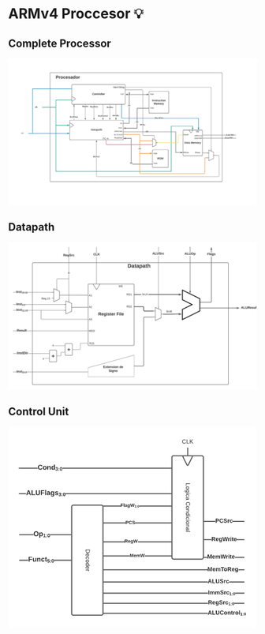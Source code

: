 # ARMv4 Proccesor 💡

## Complete Processor

<p align=center><img src="Docs/readme-images/Processor.png" width="fit-content"></p>


## Datapath 

<p align=center><img src="Docs/readme-images/Datapath.png" width="fit-content"></p>

## Control Unit

<p align=center><img src="Docs/readme-images/ControlUnit.png" width="fit-content"></p>